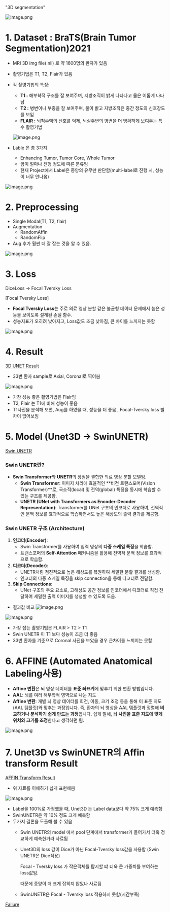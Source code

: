 "3D segmentation" 

![image.png](img/3d0.png)

# 1. Dataset : BraTS(Brain Tumor Segmentation)2021

- MRI 3D img file(.nii) 로 약 1600명의 환자가 있음
- 촬영기법은 T1, T2, Flair가 있음
- 각 촬영기법의 특징:
    - **T1 :** 해부학적 구조를 잘 보여주며, 지방조직이 밝게 나타나고 물은 어둡게 나타남
    - **T2 :** 병변이나 부종을 잘 보여주며, 물이 밝고 지방조직은 중간 정도의 신호강도를 보임
    - **FLAIR :** 뇌척수액의 신호를 억제, 뇌실주변의 병변을 더 명확하게 보여주는 특수 촬영기법
    
    ![image.png](img/3d1_1.png)
    
- Lable 은 총 3가지
    - Enhancing Tumor, Tumor Core, Whole Tumor
    - 암이 얼마나 진행 정도에 따른 분류임
    - 현재 Project에서 Label은  종양의 유무만 판단함(multi-label로 진행 시, 성능이 너무 안나옴)

![image.png](img/3d1_2.png)

# 2. Preprocessing

- Single Modal(T1, T2, flair)
- Augmentation
    - RandomAffin
    - RandomFlip
- Aug 후가 훨씬 더 잘 잡는 것을 알 수 있음.

![image.png](img/3d2.png)

# 3. Loss

DiceLoss → Focal Tversky Loss 

[Focal Tversky Loss]

- **Focal Tversky Loss**는 주로 의료 영상 분할 같은 불균형 데이터 문제에서 높은 성능을 보이도록 설계된 손실 함수.
- 성능지표가 오히려 낮아지고, Loss값도 조금 낮아짐, 큰 차이를 느끼지는 못함

![image.png](img/3d3.png)

# 4. Result

[3D UNET Result](img/3d4_1.png)

- 33번 환자 sample로 Axial, Coronal로 찍어봄

![image.png](img/3d4_2.png)

- 가장 성능 좋은 촬영기법은 Flair임
- T2, Flair 는 T1에 비해 성능이 좋음
- T1사진을 분석해 보면, Aug를 하였을 때, 성능을 더 좋음 , Focal-Tversky loss 별차이 없어보임

# 5. Model (Unet3D → SwinUNETR)

[Swin UNETR](img/3d5_1.png)

### **Swin UNETR란?**

- **Swin Transformer**와 **UNETR**의 장점을 결합한 의료 영상 분할 모델임.
    - **Swin Transformer**: 이미지 처리에 효율적인 **비전 트랜스포머(Vision Transformer)**로, 국소적(local) 및 전역(global) 특징을 동시에 학습할 수 있는 구조를 제공함.
    - **UNETR (UNet with Transformers as Encoder-Decoder Representation)**: Transformer를 UNet 구조의 인코더로 사용하여, 전역적인 문맥 정보를 효과적으로 학습하면서도 높은 해상도의 출력 결과를 제공함.
### **Swin UNETR 구조 (Architecture)**

1. **인코더(Encoder)**:
    - Swin Transformer를 사용하여 입력 영상의 **다중 스케일 특징**을 학습함.
    - 트랜스포머의 **Self-Attention** 메커니즘을 활용해 전역적 문맥 정보를 효과적으로 학습함.
2. **디코더(Decoder)**:
    - UNETR처럼 점진적으로 높은 해상도를 복원하여 세밀한 분할 결과를 생성함.
    - 인코더의 다중 스케일 특징을 skip connection을 통해 디코더로 전달함.
3. **Skip Connections**:
    - UNet 구조의 주요 요소로, 고해상도 공간 정보를 인코더에서 디코더로 직접 전달하여 세밀한 출력 이미지를 생성할 수 있도록 도움.

- 결과값 비교
![image.png](img/3d5_@.png)

![image.png](img/3d5_3.png)

- 가장 잡는 촬영기법은 FLAIR > T2 > T1
- Swin UNETR 이 T1 보다 성능이 조금 더 좋음
- 33번 환자를 기준으로 Coronal 사진을 보았을 경우 큰차이를 느끼지는 못함

# 6. AFFINE (Automated Anatomical Labeling사용)

- **Affine 변환**은 뇌 영상 데이터를 **표준 좌표계**에 맞추기 위한 변환 방법입니다.
- **AAL**: 뇌를 여러 해부학적 영역으로 나눈 지도
- **Affine 변환**: 개별 뇌 영상 데이터를 회전, 이동, 크기 조정 등을 통해 이 표준 지도(AAL 템플릿)와 맞추는 과정입니다. 즉, 환자의 뇌 영상을 AAL 템플릿과 정렬해 **비교하거나 분석하기 쉽게 만드는 과정**입니다. 쉽게 말해, **뇌 사진을 표준 지도에 맞게 위치와 크기를 조정**한다고 생각하면 됨.

![image.png](img/3d6.png)

# 7. Unet3D vs SwinUNETR의  Affin transform Result

[AFFIN Transform Result](img/3d7_1.png)

- 위 자료를 이해하기 쉽게 표현해봄

![image.png](img/3d7_2.png)

- Label을 100%로 가정했을 때, Unet3D 는 Label data보다 약 75% 크게 예측함
- SwinUNETR은 약 10% 정도 크게 예측함
- 두가지 결론을 도출해 볼 수 있음
    - Swin UNETR의 model 에서 pool 단계에서 transformer가 들어가서 더욱 정교하게 예측한거라 사료됨
    - Unet3D의 loss 값이 Dice가 아닌 Focal-Tversky loss값을 사용함 (Swin UNETR은 Dice적용)
        
        Focal - Tversky loss 가 작은객체를 탐지할 떄 더욱 큰 가중치를 부여하는 loss값임.
        
        때문에 종양이 더 크게 잡히지 않았나 사료됨
        
    - SwinUNETR은 Focal - Tversky loss 적용하지 못함(시간부족)

[Failure](https://www.notion.so/Failure-163c4cba74ea80868172d4f24a21215f?pvs=21)
